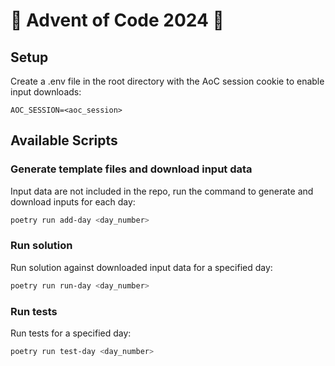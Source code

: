 # 🎄 Advent of Code 2024 🎄

## Setup

Create a .env file in the root directory with the AoC session cookie to enable input downloads:

```env
AOC_SESSION=<aoc_session>
```

## Available Scripts

### Generate template files and download input data

Input data are not included in the repo, run the command to generate and download inputs for each day:

```bash
poetry run add-day <day_number>
```

### Run solution

Run solution against downloaded input data for a specified day:

```bash
poetry run run-day <day_number>
```

### Run tests

Run tests for a specified day:

```bash
poetry run test-day <day_number>
```
